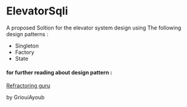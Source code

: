 # ElevatorSqli
<p>A proposed Soltion for the elevator system design 
using The following design patterns :</p>
<ul>
<li>Singleton</li>
<li>Factory</li>
<li>State</li>
</ul>

<h4>for further reading about design pattern :</h4> 
<a href="https://refactoring.guru/design-patterns">Refractoring guru</a>

by GriouiAyoub
